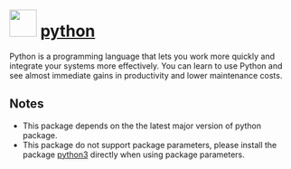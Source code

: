 # <img src="https://cdn.jsdelivr.net/gh/chocolatey-community/chocolatey-packages@edba4a5849ff756e767cba86641bea97ff5721fe/icons/python.svg" width="48" height="48"/> [python](https://chocolatey.org/packages/python)

Python is a programming language that lets you work more quickly and integrate your systems more effectively. You can learn to use Python and see almost immediate gains in productivity and lower maintenance costs.

## Notes

- This package depends on the the latest major version of python package.
- This package do not support package parameters, please install the package [python3](https://chocolatey.org/packages/python3) directly when using package parameters.
